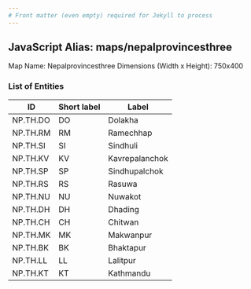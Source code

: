 ```yaml
---
# Front matter (even empty) required for Jekyll to process
---
```


## JavaScript Alias: maps/nepalprovincesthree

Map Name: Nepalprovincesthree
Dimensions (Width x Height): 750x400






### List of Entities

ID | Short label | Label
---|---|---|
NP.TH.DO|DO|Dolakha
NP.TH.RM|RM|Ramechhap
NP.TH.SI|SI|Sindhuli
NP.TH.KV|KV|Kavrepalanchok
NP.TH.SP|SP|Sindhupalchok
NP.TH.RS|RS|Rasuwa
NP.TH.NU|NU|Nuwakot
NP.TH.DH|DH|Dhading
NP.TH.CH|CH|Chitwan
NP.TH.MK|MK|Makwanpur
NP.TH.BK|BK|Bhaktapur
NP.TH.LL|LL|Lalitpur
NP.TH.KT|KT|Kathmandu